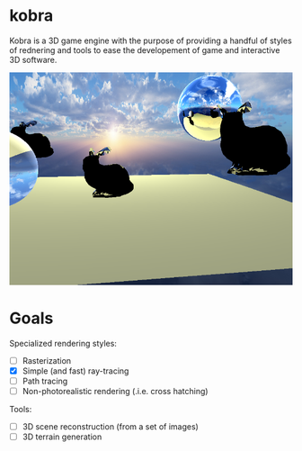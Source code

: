 # kobra

Kobra is a 3D game engine with the purpose of providing a handful of styles of rednering and tools to ease the developement of game and interactive 3D software.

![](capture.png)

# Goals

Specialized rendering styles:

- [ ] Rasterization
- [x] Simple (and fast) ray-tracing
- [ ] Path tracing
- [ ] Non-photorealistic rendering (.i.e. cross hatching)

Tools:

- [ ] 3D scene reconstruction (from a set of images)
- [ ] 3D terrain generation
